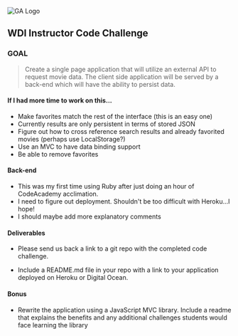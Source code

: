 ![GA Logo](https://raw.github.com/generalassembly/ga-ruby-on-rails-for-devs/master/images/ga.png)

## WDI Instructor Code Challenge

### GOAL 

> Create a single page application that will utilize an external API to request movie data. The client side application will be served by a back-end which will have the ability to persist data.

#### If I had more time to work on this...

- Make favorites match the rest of the interface (this is an easy one)
- Currently results are only persistent in terms of stored JSON
- Figure out how to cross reference search results and already favorited movies (perhaps use LocalStorage?)
- Use an MVC to have data binding support
- Be able to remove favorites

#### Back-end

- This was my first time using Ruby after just doing an hour of CodeAcademy acclimation.
- I need to figure out deployment. Shouldn't be too difficult with Heroku...I hope!
- I should maybe add more explanatory comments

#### Deliverables

- Please send us back a link to a git repo with the completed code challenge. 

- Include a README.md file in your repo with a link to your application deployed on Heroku or Digital Ocean.

#### Bonus

- Rewrite the application using a JavaScript MVC library. Include a readme that explains the benefits and any additional challenges students would face learning the library
